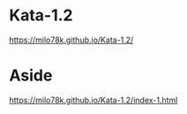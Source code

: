 # Kata-1.2

https://milo78k.github.io/Kata-1.2/

# Aside
https://milo78k.github.io/Kata-1.2/index-1.html
